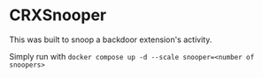 # CRXSnooper
This was built to snoop a backdoor extension's activity.

Simply run with `docker compose up -d --scale snooper=<number of snoopers>`